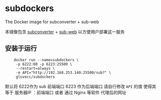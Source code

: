# subdockers

The Docker image for subconverter +  sub-web

本镜像包含 [subconverter](https://github.com/tindy2013/subconverter) +  [sub-web](https://github.com/CareyWang/sub-web) 以方便用户部署这一服务

## 安装于运行

```shell
    docker run --name=subdockers \
     -p 6222:80 -p 6223:25500 \
     --restart=always \
     -e API="http://192.168.253.140:25500/sub?" \
     glovecc/subdockers
```

默认将 6222作为 sub 前端端口 6223 作为后端端口 请自行修改 ``API`` 的值 使得其等于 服务器IP ：前端端口 或者 通过 Nginx 等软件 代理后的网址

